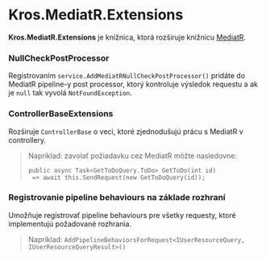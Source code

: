 # Kros.MediatR.Extensions

__Kros.MediatR.Extensions__ je knižnica, ktorá rozširuje knižnicu [MediatR]([https://link](https://github.com/jbogard/MediatR)).

### NullCheckPostProcessor
Registrovaním `service.AddMediatRNullCheckPostProcessor()` pridáte do MediatR pipeline-y post processor, ktorý kontroluje výsledok requestu a ak je `null` tak vyvolá `NotFoundException`.

### ControllerBaseExtensions
Rozširuje `ControllerBase` o veci, ktoré zjednodušujú prácu s MediatR v controllery.
>Napríklad: zavolať požiadavku cez MediatR môžte nasledovne:
>```CSharp
>public async Task<GetToDoQuery.ToDo> GetToDo(int id)
>  => await this.SendRequest(new GetToDoQuery(id));
>```

### Registrovanie pipeline behaviours na základe rozhraní
Umožňuje registrovať pipeline behaviours pre všetky requesty, ktoré implementujú požadované rozhrania.
> Napríklad: `AddPipelineBehaviorsForRequest<IUserResourceQuery, IUserResourceQueryResult>()`